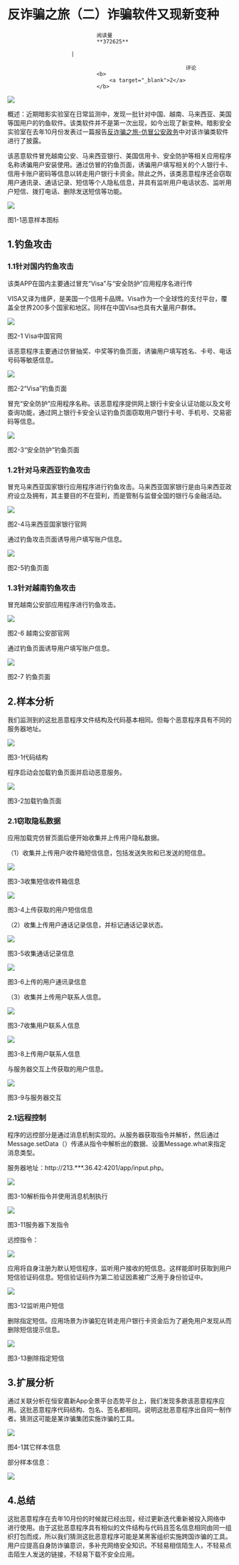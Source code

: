 
# 反诈骗之旅（二）诈骗软件又现新变种


                                阅读量   
                                **372625**
                            
                        |
                        
                                                            评论
                                <b>
                                    <a target="_blank">2</a>
                                </b>
                                                                                    



[![](./img/203658/t014c9a30cab9b7b801.png)](./img/203658/t014c9a30cab9b7b801.png)



概述：近期暗影实验室在日常监测中，发现一批针对中国、越南、马来西亚、美国等国用户的钓鱼软件。该类软件并不是第一次出现，如今出现了新变种。暗影安全实验室在去年10月份发表过一篇报告[反诈骗之旅-仿冒公安政务](https://www.anquanke.com/post/id/189490)中对该诈骗类软件进行了披露。

该恶意软件冒充越南公安、马来西亚银行、美国信用卡、安全防护等相关应用程序名称诱骗用户安装使用。通过仿冒的钓鱼页面，诱骗用户填写相关的个人银行卡、信用卡账户密码等信息以转走用户银行卡资金。除此之外，该类恶意程序还会窃取用户通讯录、通话记录、短信等个人隐私信息，并具有监听用户电话状态、监听用户短信、拨打电话、删除发送短信等功能。

[![](./img/203658/t017decc2c70459db63.png)](./img/203658/t017decc2c70459db63.png)

图1-1恶意样本图标



## 1.钓鱼攻击

### 1.1针对国内钓鱼攻击

该类APP在国内主要通过冒充“Visa”与“安全防护”应用程序名进行传

VISA又译为维萨，是美国一个信用卡品牌。Visa作为一个全球性的支付平台，覆盖全世界200多个国家和地区。同样在中国Visa也具有大量用户群体。

[![](./img/203658/AAffA0nNPuCLAAAAAElFTkSuQmCC)](https://p1.ssl.qhimg.com/dm/1024_505_/t01aa55a666d74ab8a3.png)

图2-1 Visa中国官网

该恶意程序主要通过仿冒抽奖、中奖等钓鱼页面，诱骗用户填写姓名、卡号、电话号码等敏感信息。

[![](./img/203658/AAffA0nNPuCLAAAAAElFTkSuQmCC)](https://p2.ssl.qhimg.com/t01e02e16bfbae28317.png)

图2-2“Visa”钓鱼页面

冒充“安全防护”应用程序名称。该恶意程序提供网上银行卡安全认证功能以及文号查询功能，通过网上银行卡安全认证钓鱼页面窃取用户银行卡号、手机号、交易密码等信息。

[![](./img/203658/AAffA0nNPuCLAAAAAElFTkSuQmCC)](https://p0.ssl.qhimg.com/t014f428546669e0d34.png)

图2-3“安全防护”钓鱼页面

### 1.2针对马来西亚钓鱼攻击

冒充马来西亚国家银行应用程序进行钓鱼攻击。马来西亚国家银行是由马来西亚政府设立及拥有，其主要目的不在营利，而是管制与监督全国的银行与金融活动。

[![](./img/203658/AAffA0nNPuCLAAAAAElFTkSuQmCC)](https://p0.ssl.qhimg.com/dm/1024_599_/t01182869a732299107.png)

图2-4马来西亚国家银行官网

通过钓鱼攻击页面诱导用户填写账户信息。

[![](./img/203658/AAffA0nNPuCLAAAAAElFTkSuQmCC)](https://p4.ssl.qhimg.com/t019788c05fd5943ecc.png)

图2-5钓鱼页面

### 1.3针对越南钓鱼攻击

冒充越南公安部应用程序进行钓鱼攻击。

[![](./img/203658/AAffA0nNPuCLAAAAAElFTkSuQmCC)](https://p0.ssl.qhimg.com/dm/1024_547_/t01e931c5aca8d8eae7.png)

图2-6 越南公安部官网

通过钓鱼页面诱导用户填写账户信息。

[![](./img/203658/AAffA0nNPuCLAAAAAElFTkSuQmCC)](https://p3.ssl.qhimg.com/t01ec09a3072fbeb1fb.png)

图2-7 钓鱼页面



## 2.样本分析

我们监测到的这批恶意程序文件结构及代码基本相同。但每个恶意程序具有不同的服务器地址。

[![](./img/203658/AAffA0nNPuCLAAAAAElFTkSuQmCC)](https://p4.ssl.qhimg.com/t011a0ae93133cee25c.png)

图3-1代码结构

程序启动会加载钓鱼页面并启动恶意服务。

[![](./img/203658/AAffA0nNPuCLAAAAAElFTkSuQmCC)](https://p4.ssl.qhimg.com/t01e21e997e99d70851.png)

图3-2加载钓鱼页面

### 2.1窃取隐私数据

应用加载完仿冒页面后便开始收集并上传用户隐私数据。

（1）收集并上传用户收件箱短信信息，包括发送失败和已发送的短信息。

[![](./img/203658/AAffA0nNPuCLAAAAAElFTkSuQmCC)](https://p4.ssl.qhimg.com/dm/1024_540_/t018fe1fc4943837acf.png)

图3-3收集短信收件箱信息

[![](./img/203658/AAffA0nNPuCLAAAAAElFTkSuQmCC)](https://p5.ssl.qhimg.com/t01a9a0930387940a0f.png)

图3-4上传获取的用户短信信息

（2）收集上传用户通话记录信息，并标记通话记录状态。

[![](./img/203658/AAffA0nNPuCLAAAAAElFTkSuQmCC)](https://p4.ssl.qhimg.com/dm/1024_687_/t01ea7889651f46abba.png)

图3-5收集通话记录信息

[![](./img/203658/AAffA0nNPuCLAAAAAElFTkSuQmCC)](https://p0.ssl.qhimg.com/t01f0d9bc74afe092c5.png)

图3-6上传的用户通讯录信息

（3）收集并上传用户联系人信息。

[![](./img/203658/AAffA0nNPuCLAAAAAElFTkSuQmCC)](https://p4.ssl.qhimg.com/dm/1024_483_/t01351b7fac08e209f9.png)

图3-7收集用户联系人信息

[![](./img/203658/AAffA0nNPuCLAAAAAElFTkSuQmCC)](https://p0.ssl.qhimg.com/t0120fe00892dc9d75f.png)

图3-8上传用户联系人信息

与服务器交互上传获取的用户信息。

[![](./img/203658/AAffA0nNPuCLAAAAAElFTkSuQmCC)](https://p1.ssl.qhimg.com/t016d2e9670623e6ba3.png)

图3-9与服务器交互

### 2.1远程控制

程序的远控部分是通过消息机制实现的。从服务器获取指令并解析，然后通过Message.setData（）传递从指令中解析出的数据、设置Message.what来指定消息类型。

服务器地址：http://213.***.36.42:4201/app/input.php。

[![](./img/203658/AAffA0nNPuCLAAAAAElFTkSuQmCC)](https://p4.ssl.qhimg.com/t01f044b0fdc327d0c1.png)

图3-10解析指令并使用消息机制执行

[![](./img/203658/AAffA0nNPuCLAAAAAElFTkSuQmCC)](https://p4.ssl.qhimg.com/t017250affc340e0707.png)

图3-11服务器下发指令

远控指令：

[![](./img/203658/AAffA0nNPuCLAAAAAElFTkSuQmCC)](https://p1.ssl.qhimg.com/t01112fa5ba8b6ab741.png)

应用将自身注册为默认短信程序，监听用户接收的短信息。这样能即时获取到用户短信验证码信息。短信验证码作为第二验证因素被广泛用于身份验证中。

[![](./img/203658/AAffA0nNPuCLAAAAAElFTkSuQmCC)](https://p1.ssl.qhimg.com/dm/1024_705_/t014932d24bf9362ca9.png)

图3-12监听用户短信

删除指定短信。应用场景为诈骗犯在转走用户银行卡资金后为了避免用户发现从而删除短信提示信息。

[![](./img/203658/AAffA0nNPuCLAAAAAElFTkSuQmCC)](https://p1.ssl.qhimg.com/t01479f48c35198742a.png)

图3-13删除指定短信



## 3.扩展分析

通过关联分析在恒安嘉新App全景平台态势平台上，我们发现多款该恶意程序应用。这批恶意程序代码结构、包名、签名都相同。说明这批恶意程序出自同一制作者。猜测这可能是某诈骗集团实施诈骗的工具。

[![](./img/203658/AAffA0nNPuCLAAAAAElFTkSuQmCC)](https://p3.ssl.qhimg.com/dm/1024_699_/t015cf7b06f4932d47d.png)

图4-1其它样本信息

部分样本信息：

[![](./img/203658/AAffA0nNPuCLAAAAAElFTkSuQmCC)](https://p4.ssl.qhimg.com/t01b4482ac7be9f19b9.png)



## 4.总结

这批恶意程序在去年10月份的时候就已经出现，经过更新迭代重新被投入网络中进行使用。由于这批恶意程序具有相似的文件结构与代码且签名信息相同由同一组织打包而成，所以我们猜测这批恶意程序可能是某黑客组织实施跨国诈骗的工具。用户应提高自身防诈骗意识，多补充网络安全知识。不轻易相信陌生人，不轻易点击陌生人发送的链接，不轻易下载不安全应用。
